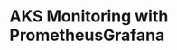 # AKS Monitoring with PrometheusGrafana                                                                                                                                                                                                                                                                                                                                                                 
